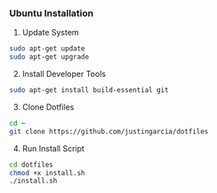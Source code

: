 ### Ubuntu Installation
1. Update System  
```bash
sudo apt-get update
sudo apt-get upgrade
```
2. Install Developer Tools  
```bash
sudo apt-get install build-essential git
```
3. Clone Dotfiles  
```bash
cd ~
git clone https://github.com/justingarcia/dotfiles
```
4. Run Install Script  
```bash
cd dotfiles
chmod +x install.sh
./install.sh
```
